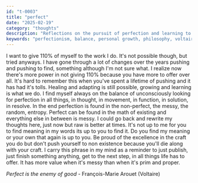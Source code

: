 ```yaml
---
id: "t-0003"
title: "perfect"
date: "2025-02-19"
category: "thoughts"
description: "Reflections on the pursuit of perfection and learning to embrace the messy, imperfect nature of life and work. Sometimes raw and unpolished has more value than prim and proper."
keywords: "perfectionism, balance, personal growth, philosophy, voltaire, excellence vs perfection, mindfulness"
---
```


I want to give 110% of myself to the work I do. It's not possible though, but tried anyways. I have gone through a lot of changes over the years pushing and pushing to find, something although I'm not sure what. I realize now there's more power in not giving 110% because you have more to offer over all. It's hard to remember this when you've spent a lifetime of pushing and it has had it's tolls. Healing and adapting is still possible, growing and learning is what we do. I find myself always on the balance of unconsciously looking for perfection in all things, in thought, in movement, in function, in solution, in resolve. In the end perfection is found in the non-perfect, the messy, the random, entropy. Perfect can be found in the math of existing and everything else in between is messy. I could go back and rewrite my thoughts here, just now but raw is better at times. It's not up to me for you to find meaning in my words its up to you to find it. Do you find my meaning or your own that again is up to you. Be proud of the excellence in the craft you do but don't push yourself to non existence because you'll die along with your craft. I carry this phrase in my mind as a reminder to just publish, just finish something anything, get to the next step, in all things life has to offer. It has more value when it's messy than when it's prim and proper.


*Perfect is the enemy of good* - François-Marie Arouet (Voltaire)
